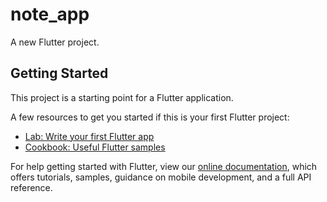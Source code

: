 # note_app

A new Flutter project.

## Getting Started
      
This project is a starting point for a Flutter application.
                
A few resources to get you started if this is your first Flutter project:

- [Lab: Write your first Flutter app](https://flutter.dev/docs/get-started/codelab)
- [Cookbook: Useful Flutter samples](https://flutter.dev/docs/cookbook)
  
For help getting started with Flutter, view our 
[online documentation](https://flutter.dev/docs), which offers tutorials, 
samples, guidance on mobile development, and a full API reference.
       
     
